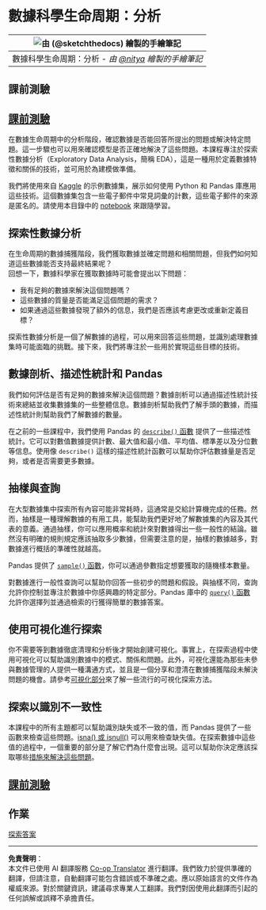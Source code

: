 <!--
CO_OP_TRANSLATOR_METADATA:
{
  "original_hash": "d92f57eb110dc7f765c05cbf0f837c77",
  "translation_date": "2025-08-27T09:56:19+00:00",
  "source_file": "4-Data-Science-Lifecycle/15-analyzing/README.md",
  "language_code": "mo"
}
-->
# 數據科學生命周期：分析

|![由 [(@sketchthedocs)](https://sketchthedocs.dev) 繪製的手繪筆記](../../sketchnotes/15-Analyzing.png)|
|:---:|
| 數據科學生命周期：分析 - _由 [@nitya](https://twitter.com/nitya) 繪製的手繪筆記_ |

## 課前測驗

## [課前測驗](https://purple-hill-04aebfb03.1.azurestaticapps.net/quiz/28)

在數據生命周期中的分析階段，確認數據是否能回答所提出的問題或解決特定問題。這一步驟也可以用來確認模型是否正確地解決了這些問題。本課程專注於探索性數據分析（Exploratory Data Analysis，簡稱 EDA），這是一種用於定義數據特徵和關係的技術，並可用於為建模做準備。

我們將使用來自 [Kaggle](https://www.kaggle.com/balaka18/email-spam-classification-dataset-csv/version/1) 的示例數據集，展示如何使用 Python 和 Pandas 庫應用這些技術。這個數據集包含一些電子郵件中常見詞彙的計數，這些電子郵件的來源是匿名的。請使用本目錄中的 [notebook](notebook.ipynb) 來跟隨學習。

## 探索性數據分析

在生命周期的數據捕獲階段，我們獲取數據並確定問題和相關問題，但我們如何知道這些數據能否支持最終結果呢？  
回想一下，數據科學家在獲取數據時可能會提出以下問題：
-   我有足夠的數據來解決這個問題嗎？
-   這些數據的質量是否能滿足這個問題的需求？
-   如果通過這些數據發現了額外的信息，我們是否應該考慮更改或重新定義目標？

探索性數據分析是一個了解數據的過程，可以用來回答這些問題，並識別處理數據集時可能面臨的挑戰。接下來，我們將專注於一些用於實現這些目標的技術。

## 數據剖析、描述性統計和 Pandas

我們如何評估是否有足夠的數據來解決這個問題？數據剖析可以通過描述性統計技術來總結並收集數據集的一些整體信息。數據剖析幫助我們了解手頭的數據，而描述性統計則幫助我們了解數據的數量。

在之前的一些課程中，我們使用 Pandas 的 [`describe()` 函數](https://pandas.pydata.org/pandas-docs/stable/reference/api/pandas.DataFrame.describe.html) 提供了一些描述性統計。它可以對數值數據提供計數、最大值和最小值、平均值、標準差以及分位數等信息。使用像 `describe()` 這樣的描述性統計函數可以幫助你評估數據量是否足夠，或者是否需要更多數據。

## 抽樣與查詢

在大型數據集中探索所有內容可能非常耗時，這通常是交給計算機完成的任務。然而，抽樣是一種理解數據的有用工具，能幫助我們更好地了解數據集的內容及其代表的意義。通過抽樣，你可以應用概率和統計來對數據得出一些一般性的結論。雖然沒有明確的規則規定應該抽取多少數據，但需要注意的是，抽樣的數據越多，對數據進行概括的準確性就越高。

Pandas 提供了 [`sample()` 函數](https://pandas.pydata.org/pandas-docs/stable/reference/api/pandas.DataFrame.sample.html)，你可以通過參數指定想要獲取的隨機樣本數量。

對數據進行一般性查詢可以幫助你回答一些初步的問題和假設。與抽樣不同，查詢允許你控制並專注於數據中你感興趣的特定部分。Pandas 庫中的 [`query()` 函數](https://pandas.pydata.org/pandas-docs/stable/reference/api/pandas.DataFrame.query.html) 允許你選擇列並通過檢索的行獲得簡單的數據答案。

## 使用可視化進行探索

你不需要等到數據徹底清理和分析後才開始創建可視化。事實上，在探索過程中使用可視化可以幫助識別數據中的模式、關係和問題。此外，可視化還能為那些未參與數據管理的人提供一種溝通方式，並且是一個分享和澄清在數據捕獲階段未解決問題的機會。請參考[可視化部分](../../../../../../../../../3-Data-Visualization)來了解一些流行的可視化探索方法。

## 探索以識別不一致性

本課程中的所有主題都可以幫助識別缺失或不一致的值，而 Pandas 提供了一些函數來檢查這些問題。[isna() 或 isnull()](https://pandas.pydata.org/pandas-docs/stable/reference/api/pandas.isna.html) 可以用來檢查缺失值。在探索數據中這些值的過程中，一個重要的部分是了解它們為什麼會出現。這可以幫助你決定應該採取哪些[措施來解決這些問題](/2-Working-With-Data/08-data-preparation/notebook.ipynb)。

## [課前測驗](https://purple-hill-04aebfb03.1.azurestaticapps.net/quiz/27)

## 作業

[探索答案](assignment.md)

---

**免責聲明**：  
本文件已使用 AI 翻譯服務 [Co-op Translator](https://github.com/Azure/co-op-translator) 進行翻譯。我們致力於提供準確的翻譯，但請注意，自動翻譯可能包含錯誤或不準確之處。應以原始語言的文件作為權威來源。對於關鍵資訊，建議尋求專業人工翻譯。我們對因使用此翻譯而引起的任何誤解或誤釋不承擔責任。